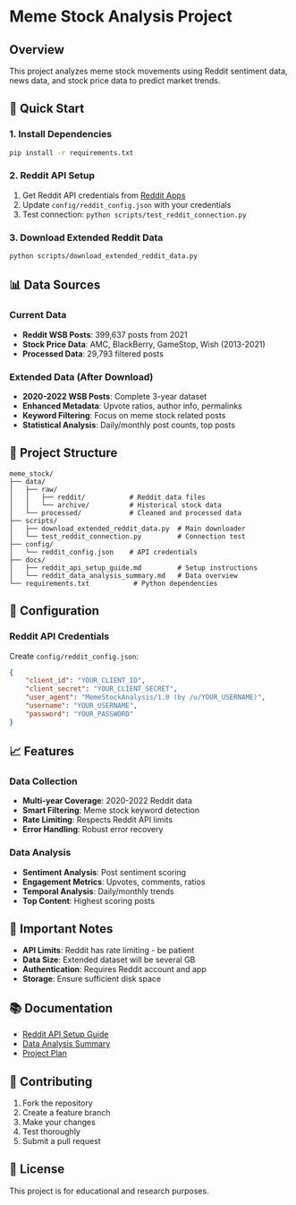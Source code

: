 # Meme Stock Analysis Project

## Overview
This project analyzes meme stock movements using Reddit sentiment data, news data, and stock price data to predict market trends.

## 🚀 Quick Start

### 1. Install Dependencies
```bash
pip install -r requirements.txt
```

### 2. Reddit API Setup
1. Get Reddit API credentials from [Reddit Apps](https://www.reddit.com/prefs/apps)
2. Update `config/reddit_config.json` with your credentials
3. Test connection: `python scripts/test_reddit_connection.py`

### 3. Download Extended Reddit Data
```bash
python scripts/download_extended_reddit_data.py
```

## 📊 Data Sources

### Current Data
- **Reddit WSB Posts**: 399,637 posts from 2021
- **Stock Price Data**: AMC, BlackBerry, GameStop, Wish (2013-2021)
- **Processed Data**: 29,793 filtered posts

### Extended Data (After Download)
- **2020-2022 WSB Posts**: Complete 3-year dataset
- **Enhanced Metadata**: Upvote ratios, author info, permalinks
- **Keyword Filtering**: Focus on meme stock related posts
- **Statistical Analysis**: Daily/monthly post counts, top posts

## 📁 Project Structure

```
meme_stock/
├── data/
│   ├── raw/
│   │   ├── reddit/           # Reddit data files
│   │   └── archive/          # Historical stock data
│   └── processed/            # Cleaned and processed data
├── scripts/
│   ├── download_extended_reddit_data.py  # Main downloader
│   └── test_reddit_connection.py         # Connection test
├── config/
│   └── reddit_config.json    # API credentials
├── docs/
│   ├── reddit_api_setup_guide.md         # Setup instructions
│   └── reddit_data_analysis_summary.md   # Data overview
└── requirements.txt           # Python dependencies
```

## 🔧 Configuration

### Reddit API Credentials
Create `config/reddit_config.json`:
```json
{
    "client_id": "YOUR_CLIENT_ID",
    "client_secret": "YOUR_CLIENT_SECRET",
    "user_agent": "MemeStockAnalysis/1.0 (by /u/YOUR_USERNAME)",
    "username": "YOUR_USERNAME",
    "password": "YOUR_PASSWORD"
}
```

## 📈 Features

### Data Collection
- **Multi-year Coverage**: 2020-2022 Reddit data
- **Smart Filtering**: Meme stock keyword detection
- **Rate Limiting**: Respects Reddit API limits
- **Error Handling**: Robust error recovery

### Data Analysis
- **Sentiment Analysis**: Post sentiment scoring
- **Engagement Metrics**: Upvotes, comments, ratios
- **Temporal Analysis**: Daily/monthly trends
- **Top Content**: Highest scoring posts

## 🚨 Important Notes

- **API Limits**: Reddit has rate limiting - be patient
- **Data Size**: Extended dataset will be several GB
- **Authentication**: Requires Reddit account and app
- **Storage**: Ensure sufficient disk space

## 📚 Documentation

- [Reddit API Setup Guide](docs/reddit_api_setup_guide.md)
- [Data Analysis Summary](docs/reddit_data_analysis_summary.md)
- [Project Plan](docs/plan_meme_stock_formatted_v3.md)

## 🤝 Contributing

1. Fork the repository
2. Create a feature branch
3. Make your changes
4. Test thoroughly
5. Submit a pull request

## 📄 License

This project is for educational and research purposes. 